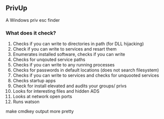## PrivUp

A Windows priv esc finder

### What does it check?
1) Checks if you can write to directories in path (for DLL hijacking)
2) Check if you can write to services and resart them
3) Enumerates installed software, checks if you can write
4) Checks for unqouted service paths
5) Checks if you can write to any running processes
6) Checks for passwords in default locations (does not search filesystem)
7) Checks if you can write to services and checks for unquooted services
8) Checks startup apps 
9) Check for install elevated and audits your groups/ privs
10) Looks for interesting files and hidden ADS
11) Looks at network open ports
12) Runs watson

make cmdkey output more pretty